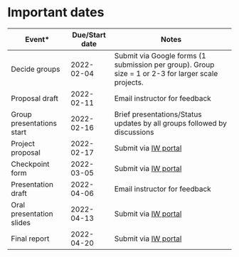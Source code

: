 <!--
.. title: Schedule
.. slug: schedule
.. date: 2022-01-28 21:00:37 UTC-05:00
.. tags:
.. category:
.. link:
.. description:
.. type: text
-->

# Important dates


| **Event***                         | **Due/Start date**      | **Notes** |
|---------------------------	|------------	|----|
| Decide groups                 | 2022-02-04    |Submit via Google forms (1 submission per group). Group size = 1 or 2-3 for larger scale projects.|
| Proposal draft                | 2022-02-11    |Email instructor for feedback|
| Group presentations start     | 2022-02-16    |Brief presentations/Status updates by all groups followed by discussions|
| Project proposal              | 2022-02-17    |Submit via [IW portal](https://www.cs.princeton.edu/ugrad/independent-work/important-steps-and-deadlines#Written_Project_Proposal)|
| Checkpoint form               | 2022-03-05    |Submit via [IW portal](https://www.cs.princeton.edu/ugrad/independent-work/important-steps-and-deadlines#Checkpoint_Form)|
| Presentation draft            | 2022-04-06    |Email instructor for feedback|
| Oral presentation slides      | 2022-04-13    |Submit via [IW portal](https://www.cs.princeton.edu/ugrad/independent-work/important-steps-and-deadlines#Oral_Presentation)|
| Final report                  | 2022-04-20    |Submit via [IW portal](https://www.cs.princeton.edu/ugrad/independent-work/important-steps-and-deadlines#Written_Final_Report)|
